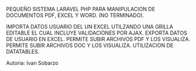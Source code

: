 PEQUEÑO SISTEMA LARAVEL PHP PARA MANIPULACION DE DOCUMENTOS PDF, EXCEL Y WORD. (NO TERMINADO).

IMPORTA DATOS USUARIO DEL UN EXCEL UTILZANDO  UNA GRILLA EDITABLE EL CUAL INCLUYE VALIDACIONES POR AJAX.
EXPORTA DATOS DE USUARIO EN EXCEL.
PERMITE SUBIR ARCHIVOS PDF Y LOS VISUALIZA.
PERMITE SUBIR ARCHIVOS DOC Y LOS VISUALIZA.
UTILIZACION DE DATATABLES.

Autoria: Ivan Sobarzo



